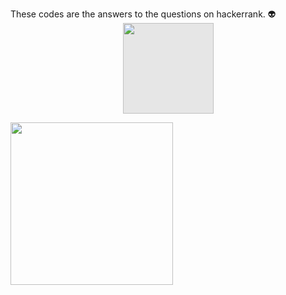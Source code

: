 These codes are the answers to the questions on hackerrank. :alien: \
<img style="display: block;-webkit-user-select: none;margin: auto;cursor: zoom-in;background-color: hsl(0, 0%, 90%);" src="https://media.baamboozle.com/uploads/images/458528/1635143203_50355_url.gif" width="145" height="145">

<img src="https://camo.githubusercontent.com/6d3d476f1eba1e7f9206b6f7f665cd00d967ab176302ebf14d5cbe9d181e6595/68747470733a2f2f7777772e656d6f6a69616c6c2e636f6d2f696d616765732f3234302f736b7970652f31663537612e706e67" width="260" height="260" data-canonical-src="https://www.emojiall.com/images/240/skype/1f57a.png" style="max-width: 100%;">
